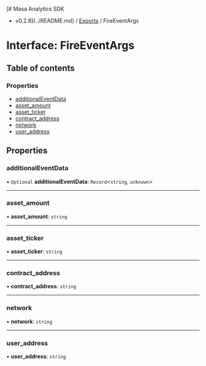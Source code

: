 [# Masa Analytics SDK
 - v0.2.8](../README.md) / [Exports](../modules.md) / FireEventArgs

# Interface: FireEventArgs

## Table of contents

### Properties

- [additionalEventData](FireEventArgs.md#additionaleventdata)
- [asset\_amount](FireEventArgs.md#asset_amount)
- [asset\_ticker](FireEventArgs.md#asset_ticker)
- [contract\_address](FireEventArgs.md#contract_address)
- [network](FireEventArgs.md#network)
- [user\_address](FireEventArgs.md#user_address)

## Properties

### additionalEventData

• `Optional` **additionalEventData**: `Record`\<`string`, `unknown`\>

___

### asset\_amount

• **asset\_amount**: `string`

___

### asset\_ticker

• **asset\_ticker**: `string`

___

### contract\_address

• **contract\_address**: `string`

___

### network

• **network**: `string`

___

### user\_address

• **user\_address**: `string`
